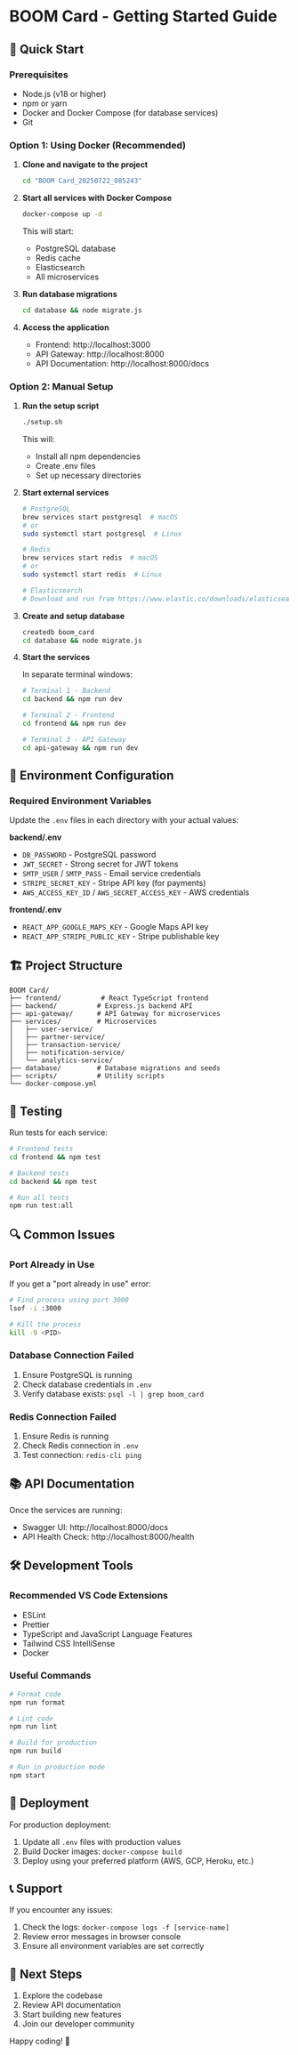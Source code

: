 # BOOM Card - Getting Started Guide

## 🚀 Quick Start

### Prerequisites
- Node.js (v18 or higher)
- npm or yarn
- Docker and Docker Compose (for database services)
- Git

### Option 1: Using Docker (Recommended)

1. **Clone and navigate to the project**
   ```bash
   cd "BOOM Card_20250722_085243"
   ```

2. **Start all services with Docker Compose**
   ```bash
   docker-compose up -d
   ```

   This will start:
   - PostgreSQL database
   - Redis cache
   - Elasticsearch
   - All microservices

3. **Run database migrations**
   ```bash
   cd database && node migrate.js
   ```

4. **Access the application**
   - Frontend: http://localhost:3000
   - API Gateway: http://localhost:8000
   - API Documentation: http://localhost:8000/docs

### Option 2: Manual Setup

1. **Run the setup script**
   ```bash
   ./setup.sh
   ```

   This will:
   - Install all npm dependencies
   - Create .env files
   - Set up necessary directories

2. **Start external services**
   ```bash
   # PostgreSQL
   brew services start postgresql  # macOS
   # or
   sudo systemctl start postgresql  # Linux

   # Redis
   brew services start redis  # macOS
   # or
   sudo systemctl start redis  # Linux

   # Elasticsearch
   # Download and run from https://www.elastic.co/downloads/elasticsearch
   ```

3. **Create and setup database**
   ```bash
   createdb boom_card
   cd database && node migrate.js
   ```

4. **Start the services**

   In separate terminal windows:

   ```bash
   # Terminal 1 - Backend
   cd backend && npm run dev

   # Terminal 2 - Frontend
   cd frontend && npm run dev

   # Terminal 3 - API Gateway
   cd api-gateway && npm run dev
   ```

## 📝 Environment Configuration

### Required Environment Variables

Update the `.env` files in each directory with your actual values:

**backend/.env**
- `DB_PASSWORD` - PostgreSQL password
- `JWT_SECRET` - Strong secret for JWT tokens
- `SMTP_USER` / `SMTP_PASS` - Email service credentials
- `STRIPE_SECRET_KEY` - Stripe API key (for payments)
- `AWS_ACCESS_KEY_ID` / `AWS_SECRET_ACCESS_KEY` - AWS credentials

**frontend/.env**
- `REACT_APP_GOOGLE_MAPS_KEY` - Google Maps API key
- `REACT_APP_STRIPE_PUBLIC_KEY` - Stripe publishable key

## 🏗️ Project Structure

```
BOOM Card/
├── frontend/          # React TypeScript frontend
├── backend/          # Express.js backend API
├── api-gateway/      # API Gateway for microservices
├── services/         # Microservices
│   ├── user-service/
│   ├── partner-service/
│   ├── transaction-service/
│   ├── notification-service/
│   └── analytics-service/
├── database/         # Database migrations and seeds
├── scripts/          # Utility scripts
└── docker-compose.yml
```

## 🧪 Testing

Run tests for each service:

```bash
# Frontend tests
cd frontend && npm test

# Backend tests
cd backend && npm test

# Run all tests
npm run test:all
```

## 🔍 Common Issues

### Port Already in Use
If you get a "port already in use" error:
```bash
# Find process using port 3000
lsof -i :3000

# Kill the process
kill -9 <PID>
```

### Database Connection Failed
1. Ensure PostgreSQL is running
2. Check database credentials in `.env`
3. Verify database exists: `psql -l | grep boom_card`

### Redis Connection Failed
1. Ensure Redis is running
2. Check Redis connection in `.env`
3. Test connection: `redis-cli ping`

## 📚 API Documentation

Once the services are running:
- Swagger UI: http://localhost:8000/docs
- API Health Check: http://localhost:8000/health

## 🛠️ Development Tools

### Recommended VS Code Extensions
- ESLint
- Prettier
- TypeScript and JavaScript Language Features
- Tailwind CSS IntelliSense
- Docker

### Useful Commands

```bash
# Format code
npm run format

# Lint code
npm run lint

# Build for production
npm run build

# Run in production mode
npm start
```

## 🚢 Deployment

For production deployment:

1. Update all `.env` files with production values
2. Build Docker images: `docker-compose build`
3. Deploy using your preferred platform (AWS, GCP, Heroku, etc.)

## 📞 Support

If you encounter any issues:
1. Check the logs: `docker-compose logs -f [service-name]`
2. Review error messages in browser console
3. Ensure all environment variables are set correctly

## 🎉 Next Steps

1. Explore the codebase
2. Review API documentation
3. Start building new features
4. Join our developer community

Happy coding! 🚀